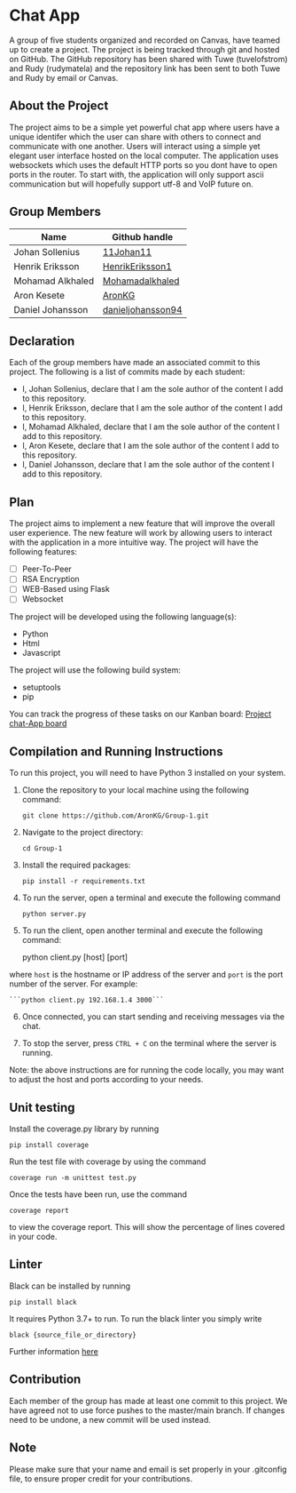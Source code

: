 # Chat App

A group of five students organized and recorded on Canvas, have teamed up to create a project. The project is being tracked through git and hosted on GitHub. The GitHub repository has been shared with Tuwe (tuvelofstrom) and Rudy (rudymatela) and the repository link has been sent to both Tuwe and Rudy by email or Canvas.

## About the Project
The project aims to be a simple yet powerful chat app where users have a unique identifer which the user can share with others to connect and communicate with one another. Users will interact using a simple yet elegant user interface hosted on the local computer. The application uses websockets which uses the default HTTP ports so you dont have to open ports in the router. To start with, the application will only support ascii communication but will hopefully support utf-8 and VoIP future on. 

## Group Members

| Name             | Github handle     |
|------------------|-------------------|
| Johan Sollenius  | [11Johan11](https://github.com/11Johan11) | 
| Henrik Eriksson  | [HenrikEriksson1](https://github.com/HenrikEriksson1) |
| Mohamad Alkhaled | [Mohamadalkhaled](https://github.com/Mohamadalkhaled) | 
| Aron Kesete      | [AronKG](https://github.com/AronKG) | 
| Daniel Johansson | [danieljohansson94](https://github.com/danieljohansson94) |

## Declaration

Each of the group members have made an associated commit to this project. The following is a list of commits made by each student:

- I, Johan Sollenius, declare that I am the sole author of the content I add to this repository.
- I, Henrik Eriksson, declare that I am the sole author of the content I add to this repository.
- I, Mohamad Alkhaled, declare that I am the sole author of the content I add to this repository.
- I, Aron Kesete, declare that I am the sole author of the content I add to this repository.
- I, Daniel Johansson, declare that I am the sole author of the content I add to this repository.

## Plan

The project aims to implement a new feature that will improve the overall user experience. The new feature will work by allowing users to interact with the application in a more intuitive way. The project will have the following features:

- [ ] Peer-To-Peer
- [ ] RSA Encryption
- [ ] WEB-Based using Flask
- [ ] Websocket

The project will be developed using the following language(s):

- Python
- Html
- Javascript

The project will use the following build system:

- setuptools
- pip

You can track the progress of these tasks on our Kanban board: [Project chat-App board](https://github.com/users/AronKG/projects/3)

## Compilation and Running Instructions

To run this project, you will need to have Python 3 installed on your system.

1. Clone the repository to your local machine using the following command:

    ```git clone https://github.com/AronKG/Group-1.git```

2. Navigate to the project directory:

    ```cd Group-1```

3. Install the required packages:

    ```pip install -r requirements.txt```  
    
4. To run the server, open a terminal and execute the following command  

    ```python server.py```
    
5. To run the client, open another terminal and execute the following command:   

    python client.py [host] [port]
    
where `host` is the hostname or IP address of the server and `port` is the port number of the server.
For example:    

    ```python client.py 192.168.1.4 3000```


6. Once connected, you can start sending and receiving messages via the chat.

7. To stop the server, press `CTRL + C` on the terminal where the server is running.

Note: the above instructions are for running the code locally, you may want to adjust the host and ports according to your needs.

## Unit testing
Install the coverage.py library by running 

    pip install coverage

Run the test file with coverage by using the command 

    coverage run -m unittest test.py

Once the tests have been run, use the command 

    coverage report 
    
to view the coverage report. This will show the percentage of lines covered in your code.

## Linter
Black can be installed by running 

    pip install black
    
It requires Python 3.7+ to run.
To run the black linter you simply write

    black {source_file_or_directory}
    
Further information [here](https://github.com/psf/black)

## Contribution

Each member of the group has made at least one commit to this project. We have agreed not to use force pushes to the master/main branch. If changes need to be undone, a new commit will be used instead.

## Note

Please make sure that your name and email is set properly in your .gitconfig file, to ensure proper credit for your contributions.
